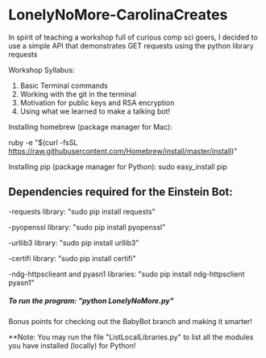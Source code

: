 # LonelyNoMore-CarolinaCreates
In spirit of teaching a workshop full of curious comp sci goers, I decided to use a simple API that demonstrates GET requests using the python library requests

Workshop Syllabus:
1. Basic Terminal commands
2. Working with the git in the terminal
3. Motivation for public keys and RSA encryption
4. Using what we learned to make a talking bot!


Installing homebrew (package manager for Mac):

ruby -e "$(curl -fsSL https://raw.githubusercontent.com/Homebrew/install/master/install)"

Installing pip (package manager for Python):
sudo easy_install pip

<h2>Dependencies required for the Einstein Bot:</h2>

-requests library: "sudo pip install requests" 

-pyopenssl library: "sudo pip install pyopenssl"

-urllib3 library: "sudo pip install urllib3"

-certifi library: "sudo pip install certifi"

-ndg-httpsclieant and pyasn1 libraries: "sudo pip install ndg-httpsclient pyasn1"

<h5>To run the program: "python LonelyNoMore.py"</h5> 

Bonus points for checking out the BabyBot branch and making it smarter!

**Note: You may run the file "ListLocalLibraries.py" to list all the modules you have installed (locally) for Python!
